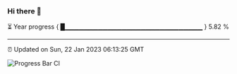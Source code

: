 ### Hi there 👋

⏳ Year progress { █▁▁▁▁▁▁▁▁▁▁▁▁▁▁▁▁▁▁▁▁▁▁▁▁▁▁▁▁▁ } 5.82 %

---

⏰ Updated on Sun, 22 Jan 2023 06:13:25 GMT

![Progress Bar CI](https://github.com/liununu/liununu/workflows/Progress%20Bar%20CI/badge.svg)
